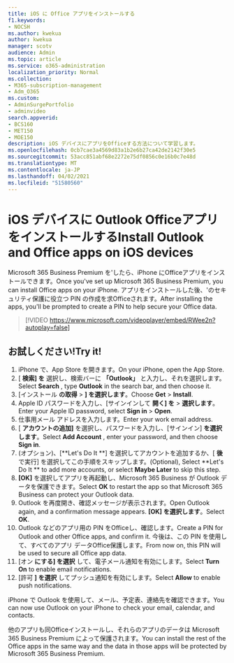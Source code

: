 ```yaml
---
title: iOS に Office アプリをインストールする
f1.keywords:
- NOCSH
ms.author: kwekua
author: kwekua
manager: scotv
audience: Admin
ms.topic: article
ms.service: o365-administration
localization_priority: Normal
ms.collection:
- M365-subscription-management
- Adm_O365
ms.custom:
- AdminSurgePortfolio
- adminvideo
search.appverid:
- BCS160
- MET150
- MOE150
description: iOS デバイスにアプリをOfficeする方法について学習します。
ms.openlocfilehash: 0cb7cae3a4569d83a1b2e6b27ca42de2142f30e5
ms.sourcegitcommit: 53acc851abf68e2272e75df0856c0e16b0c7e48d
ms.translationtype: MT
ms.contentlocale: ja-JP
ms.lasthandoff: 04/02/2021
ms.locfileid: "51580560"
---
```

# <a name="install-outlook-and-office-apps-on-ios-devices"></a><span data-ttu-id="b472c-103">iOS デバイスに Outlook Officeアプリをインストールする</span><span class="sxs-lookup"><span data-stu-id="b472c-103">Install Outlook and Office apps on iOS devices</span></span>

<span data-ttu-id="b472c-104">Microsoft 365 Business Premium を&#39;したら、iPhone にOfficeアプリをインストールできます。</span><span class="sxs-lookup"><span data-stu-id="b472c-104">Once you&#39;ve set up Microsoft 365 Business Premium, you can install Office apps on your iPhone.</span></span> <span data-ttu-id="b472c-105">アプリをインストールした後、&#39;のセキュリティ保護に役立つ PIN の作成を求Officeされます。</span><span class="sxs-lookup"><span data-stu-id="b472c-105">After installing the apps, you&#39;ll be prompted to create a PIN to help secure your Office data.</span></span>

> [!VIDEO https://www.microsoft.com/videoplayer/embed/RWee2n?autoplay=false]

## <a name="try-it"></a><span data-ttu-id="b472c-106">お試しください!</span><span class="sxs-lookup"><span data-stu-id="b472c-106">Try it!</span></span>

1. <span data-ttu-id="b472c-107">iPhone で、App Store を開きます。</span><span class="sxs-lookup"><span data-stu-id="b472c-107">On your iPhone, open the App Store.</span></span>
2. <span data-ttu-id="b472c-108">[  **検索] を** 選択し、検索バーに  **「Outlook」** と入力し、それを選択します。</span><span class="sxs-lookup"><span data-stu-id="b472c-108">Select  **Search** , type  **Outlook** in the search bar, and then choose it.</span></span>
3. <span data-ttu-id="b472c-109">[インストール **の取得**   >   **] を選択します**。</span><span class="sxs-lookup"><span data-stu-id="b472c-109">Choose  **Get**  >  **Install**.</span></span>
4. <span data-ttu-id="b472c-110">Apple ID パスワードを入力し、[サインインして **開く] を**  >   **選択します**。</span><span class="sxs-lookup"><span data-stu-id="b472c-110">Enter your Apple ID password, select **Sign in** >  **Open**.</span></span>
5. <span data-ttu-id="b472c-111">仕事用メール アドレスを入力します。</span><span class="sxs-lookup"><span data-stu-id="b472c-111">Enter your work email address.</span></span>
6. <span data-ttu-id="b472c-112">[  **アカウントの追加]** を選択し、パスワードを入力し、[サインイン]  **を選択します**。</span><span class="sxs-lookup"><span data-stu-id="b472c-112">Select  **Add Account** , enter your password, and then choose  **Sign in**.</span></span>
7. <span data-ttu-id="b472c-113">(オプション)、[\*\*Let's Do It \*\*] を選択してアカウントを追加するか、[  **後**  で実行] を選択してこの手順をスキップします。</span><span class="sxs-lookup"><span data-stu-id="b472c-113">(Optional), Select  \*\*Let's Do It \*\* to add more accounts, or select  **Maybe Later**  to skip this step.</span></span>
8. <span data-ttu-id="b472c-114">**[OK]** を選択してアプリを再起動し、Microsoft 365 Business が Outlook データを保護できます。</span><span class="sxs-lookup"><span data-stu-id="b472c-114">Select  **OK** to restart the app so that Microsoft 365 Business  can protect your Outlook data.</span></span>
9. <span data-ttu-id="b472c-115">Outlook を再度開き、確認メッセージが表示されます。</span><span class="sxs-lookup"><span data-stu-id="b472c-115">Open Outlook again, and a confirmation message appears.</span></span> <span data-ttu-id="b472c-116">**[OK] を選択します**。</span><span class="sxs-lookup"><span data-stu-id="b472c-116">Select  **OK**.</span></span>
10. <span data-ttu-id="b472c-117">Outlook などのアプリ用の PIN をOfficeし、確認します。</span><span class="sxs-lookup"><span data-stu-id="b472c-117">Create a PIN for Outlook and other Office apps, and confirm it.</span></span> <span data-ttu-id="b472c-118">今後は、この PIN を使用して、すべてのアプリ データOffice保護します。</span><span class="sxs-lookup"><span data-stu-id="b472c-118">From now on, this PIN will be used to secure all Office app data.</span></span>
11. <span data-ttu-id="b472c-119">[オン  **にする] を選択**  して、電子メール通知を有効にします。</span><span class="sxs-lookup"><span data-stu-id="b472c-119">Select  **Turn On**  to enable email notifications.</span></span>
12. <span data-ttu-id="b472c-120">[許可  **] を選択** してプッシュ通知を有効にします。</span><span class="sxs-lookup"><span data-stu-id="b472c-120">Select  **Allow** to enable push notifications.</span></span>

<span data-ttu-id="b472c-121">iPhone で Outlook を使用して、メール、予定表、連絡先を確認できます。</span><span class="sxs-lookup"><span data-stu-id="b472c-121">You can now use Outlook on your iPhone to check your email, calendar, and contacts.</span></span>

<span data-ttu-id="b472c-122">他のアプリも同Officeインストールし、それらのアプリのデータは Microsoft 365 Business Premium によって保護されます。</span><span class="sxs-lookup"><span data-stu-id="b472c-122">You can install the rest of the Office apps in the same way and the data in those apps will be protected by Microsoft 365 Business Premium.</span></span>